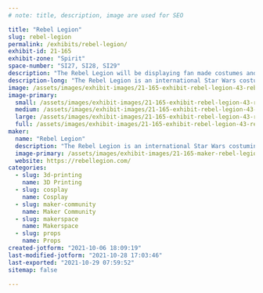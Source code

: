 ```yaml
---
# note: title, description, image are used for SEO

title: "Rebel Legion"
slug: rebel-legion
permalink: /exhibits/rebel-legion/
exhibit-id: 21-165
exhibit-zone: "Spirit"
space-number: "SI27, SI28, SI29"
description: "The Rebel Legion will be displaying fan made costumes and techniques for building your own!"
description-long: "The Rebel Legion is an international Star Wars costuming organization created by, of and for people interested in creating costumes from the Star Wars mythos. Research, create, build and improve your costumes in a place where costumers with similar passions share skills, tips and ideas. Jedi, Rebel Pilots, Troopers, Princesses and even Wookiees…. we’ve got them all….and we’re always looking for more."
image: /assets/images/exhibit-images/21-165-exhibit-rebel-legion-43-rebel-legion-logo-6356-large.png
image-primary: 
  small: /assets/images/exhibit-images/21-165-exhibit-rebel-legion-43-rebel-legion-logo-6356-small.png
  medium: /assets/images/exhibit-images/21-165-exhibit-rebel-legion-43-rebel-legion-logo-6356-medium.png
  large: /assets/images/exhibit-images/21-165-exhibit-rebel-legion-43-rebel-legion-logo-6356-large.png
  full: /assets/images/exhibit-images/21-165-exhibit-rebel-legion-43-rebel-legion-logo-6356-full.png
maker: 
  name: "Rebel Legion"
  description: "The Rebel Legion is an international Star Wars costuming organization created by, of and for people interested in creating costumes from the Star Wars mythos. Research, create, build and improve your costumes in a place where costumers with similar passions share skills, tips and ideas. Jedi, Rebel Pilots, Troopers, Princesses and even Wookiees…. we’ve got them all….and we’re always looking for more."
  image-primary: /assets/images/exhibit-images/21-165-maker-rebel-legion-rebel-legion-logo-medium.png
  website: https://rebellegion.com/
categories: 
  - slug: 3d-printing
    name: 3D Printing
  - slug: cosplay
    name: Cosplay
  - slug: maker-community
    name: Maker Community
  - slug: makerspace
    name: Makerspace
  - slug: props
    name: Props
created-jotform: "2021-10-06 18:09:19"
last-modified-jotform: "2021-10-28 17:03:46"
last-exported: "2021-10-29 07:59:52"
sitemap: false

---
```

